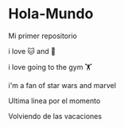 # Hola-Mundo

Mi primer repositorio

i love 🐱 and 🐶

i love going to the gym 🏋️

i'm a fan of star wars and marvel

Ultima linea por el momento

Volviendo de las vacaciones
